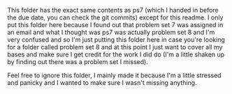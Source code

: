 This folder has the exact same contents as ps7 (which I handed in before the due date, you can check the git commits) except for this readme. I only put this folder here because I found out that problem set 7 was assigned in an email and what I thought was ps7 was actually problem set 8 and I'm very confused and so I'm just putting this folder here in case you're looking for a folder called problem set 8 and at this point I just want to cover all my bases and make sure I get credit for the work I did do (I'm a little shaken up by finding out there was a problem set I missed).

Feel free to ignore this folder, I mainly made it because I'm a little stressed and panicky and I wanted to make sure I wasn't missing anything.